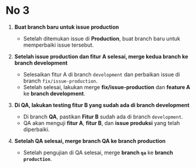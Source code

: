 # No 3

1. **Buat branch baru untuk issue production**
    - Setelah ditemukan issue di **Production**, buat branch baru untuk memperbaiki issue tersebut.

2. **Setelah issue production dan fitur A selesai, merge kedua branch ke branch development**
    - Selesaikan fitur A di branch `development` dan perbaikan issue di branch `fix/issue-production`.
    - Setelah selesai, lakukan merge **fix/issue-production** dan **feature A** ke **branch development**.

3. **Di QA, lakukan testing fitur B yang sudah ada di branch development**
    - Di branch **QA**, pastikan **Fitur B** sudah ada di branch `development`.
    - QA akan menguji **fitur A**, **fitur B**, dan **issue produksi** yang telah diperbaiki.

4. **Setelah QA selesai, merge branch QA ke branch production**
    - Setelah pengujian di QA selesai, merge **branch `qa`** ke **branch `production`**.

#
